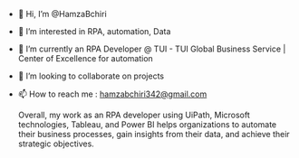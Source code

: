 - 👋 Hi, I’m @HamzaBchiri
- 👀 I’m interested in RPA, automation, Data
- 🌱 I’m currently an RPA Developer @ TUI - TUI Global Business Service | Center of Excellence for automation
- 💞️ I’m looking to collaborate on projects
- 📫 How to reach me :  hamzabchiri342@gmail.com

  Overall, my work as an RPA developer using UiPath, Microsoft technologies, Tableau, and Power BI helps organizations to automate their business processes, gain insights from their data, and achieve their strategic objectives.
